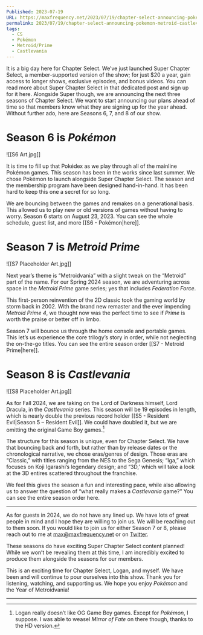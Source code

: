 ```yaml
---
Published: 2023-07-19
URL: https://maxfrequency.net/2023/07/19/chapter-select-announcing-pokemon-metroid-castlevania/
permalink: 2023/07/19/chapter-select-announcing-pokemon-metroid-castlevania/
tags:
  - CS
  - Pokémon
  - Metroid/Prime
  - Castlevania
---
```

It is a big day here for Chapter Select. We’ve just launched Super Chapter Select, a member-supported version of the show; for just $20 a year, gain access to longer shows, exclusive episodes, and bonus videos. You can read more about Super Chapter Select in that dedicated post and sign up for it here. Alongside Super though, we are announcing the next three seasons of Chapter Select. We want to start announcing our plans ahead of time so that members know what they are signing up for the year ahead. Without further ado, here are Seasons 6, 7, and 8 of our show.
# Season 6 is *Pokémon*

![[S6 Art.jpg]]

It is time to fill up that Pokédex as we play through all of the mainline Pokémon games. This season has been in the works since last summer. We chose Pokémon to launch alongside Super Chapter Select. The season and the membership program have been designed hand-in-hand. It has been hard to keep this one a secret for so long.

We are bouncing between the games and remakes on a generational basis. This allowed us to play new or old versions of games without having to worry. Season 6 starts on August 23, 2023. You can see the whole schedule, guest list, and more [[S6 - Pokémon|here]].
# Season 7 is *Metroid Prime*

![[S7 Placeholder Art.jpg]]

Next year’s theme is “Metroidvania” with a slight tweak on the “Metroid” part of the name. For our Spring 2024 season, we are adventuring across space in the *Metroid Prime* game series; yes that includes *Federation Force*.

This first-person reinvention of the 2D classic took the gaming world by storm back in 2002. With the brand new remaster and the ever impending *Metroid Prime 4*, we thought now was the perfect time to see if *Prime* is worth the praise or better off in limbo.

Season 7 will bounce us through the home console and portable games. This let’s us experience the core trilogy’s story in order, while not neglecting the on-the-go titles. You can see the entire season order [[S7 - Metroid Prime|here]].
# Season 8 is *Castlevania*

![[S8 Placeholder Art.jpg]]

As for Fall 2024, we are taking on the Lord of Darkness himself, Lord Dracula, in the *Castlevania* series. This season will be 19 episodes in length, which is nearly double the previous record holder [[S5 - Resident Evil|Season 5 – Resident Evil]]. We could have doubled it, but we are omitting the original Game Boy games.[^1]

The structure for this season is unique, even for Chapter Select. We have that bouncing back and forth, but rather than by release dates or the chronological narrative, we chose eras/genres of design. Those eras are “Classic,” with titles ranging from the NES to the Sega Genesis; “Iga,” which focuses on Koji Igarashi’s legendary design; and “3D,’ which will take a look at the 3D entires scattered throughout the franchise.

We feel this gives the season a fun and interesting pace, while also allowing us to answer the question of “what really makes a *Castlevania* game?” You can see the entire season order here.

---

As for guests in 2024, we do not have any lined up. We have lots of great people in mind and I hope they are willing to join us. We will be reaching out to them soon. If you would like to join us for either Season 7 or 8, please reach out to me at max@maxfrequency.net or on [Twitter](https://www.twitter.com/MaxRoberts143).

These seasons do have exciting Super Chapter Select content planned! While we won’t be revealing them at this time, I am incredibly excited to produce them alongside the seasons for our members.

This is an exciting time for Chapter Select, Logan, and myself. We have been and will continue to pour ourselves into this show. Thank you for listening, watching, and supporting us. We hope you enjoy *Pokémon* and the Year of Metroidvania!

---
[^1]: Logan really doesn’t like OG Game Boy games. Except for *Pokémon*, I suppose. I was able to weasel *Mirror of Fate* on there though, thanks to the HD version.

